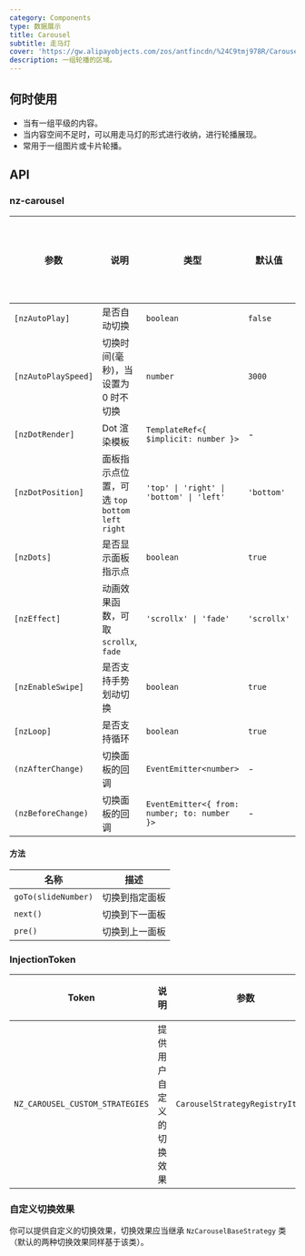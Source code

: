 ```yaml
---
category: Components
type: 数据展示
title: Carousel
subtitle: 走马灯
cover: 'https://gw.alipayobjects.com/zos/antfincdn/%24C9tmj978R/Carousel.svg'
description: 一组轮播的区域。
---
```



## 何时使用

- 当有一组平级的内容。
- 当内容空间不足时，可以用走马灯的形式进行收纳，进行轮播展现。
- 常用于一组图片或卡片轮播。


## API

### nz-carousel

| 参数                  | 说明                                       | 类型                                           | 默认值         | 支持全局配置 |
|---------------------|------------------------------------------|----------------------------------------------|-------------|--------|
| `[nzAutoPlay]`      | 是否自动切换                                   | `boolean`                                    | `false`     | ✅      |
| `[nzAutoPlaySpeed]` | 切换时间(毫秒)，当设置为 0 时不切换                     | `number`                                     | `3000`      | ✅      |
| `[nzDotRender]`     | Dot 渲染模板                                 | `TemplateRef<{ $implicit: number }>`         | -           |
| `[nzDotPosition]`   | 面板指示点位置，可选 `top` `bottom` `left` `right` | `'top' \| 'right' \| 'bottom' \| 'left'`     | `'bottom'`  | ✅      |
| `[nzDots]`          | 是否显示面板指示点                                | `boolean`                                    | `true`      | ✅      |
| `[nzEffect]`        | 动画效果函数，可取 `scrollx`, `fade`              | `'scrollx' \| 'fade'`                        | `'scrollx'` | ✅      |
| `[nzEnableSwipe]`   | 是否支持手势划动切换                               | `boolean`                                    | `true`      | ✅      |
| `[nzLoop]`          | 是否支持循环                                   | `boolean`                                    | `true`      | ✅      |
| `(nzAfterChange)`   | 切换面板的回调                                  | `EventEmitter<number>`                       | -           |
| `(nzBeforeChange)`  | 切换面板的回调                                  | `EventEmitter<{ from: number; to: number }>` | -           |

#### 方法

| 名称                  | 描述      |
|---------------------|---------|
| `goTo(slideNumber)` | 切换到指定面板 |
| `next()`            | 切换到下一面板 |
| `pre()`             | 切换到上一面板 |

### InjectionToken

| Token                           | 说明           | 参数                               | 默认值 |
|---------------------------------|--------------|----------------------------------|-----|
| `NZ_CAROUSEL_CUSTOM_STRATEGIES` | 提供用户自定义的切换效果 | `CarouselStrategyRegistryItem[]` | -   |

### 自定义切换效果

你可以提供自定义的切换效果，切换效果应当继承 `NzCarouselBaseStrategy` 类（默认的两种切换效果同样基于该类）。
